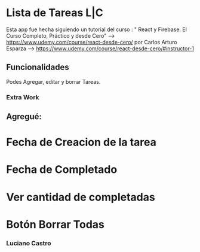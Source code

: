 # Lista de Tareas L|C 
Esta app fue hecha siguiendo un tutorial del curso :
" React y Firebase: El Curso Completo, Práctico y desde Cero" 
--> https://www.udemy.com/course/react-desde-cero/
por Carlos Arturo Esparza
 --> https://www.udemy.com/course/react-desde-cero/#instructor-1

## Funcionalidades

Podes Agregar, editar y borrar Tareas.


### Extra Work 

## Agregué: 

# Fecha de Creacion de la tarea 
# Fecha de Completado
# Ver cantidad de completadas
# Botón Borrar Todas

### Luciano Castro 